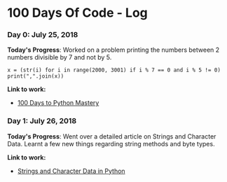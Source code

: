 # 100 Days Of Code - Log

### Day 0: July 25, 2018

**Today's Progress**: Worked on a problem printing the numbers between 2 numbers divisible by 7 and not by 5. 

    x = (str(i) for i in range(2000, 3001) if i % 7 == 0 and i % 5 != 0)
    print(",".join(x))

**Link to work:**
- [100 Days to Python Mastery](https://www.youtube.com/playlist?list=PLQh6rb1mrE_Ywz-LGD9DQb1_ofqn8X05U)

### Day 1: July 26, 2018

**Today's Progress**: Went over a detailed article on Strings and Character Data. Learnt a few new things regarding string methods and byte types.

**Link to work:**
- [Strings and Character Data in Python](https://realpython.com/python-strings/)
